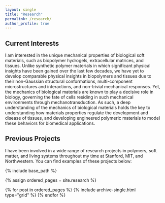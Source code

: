 ```yaml
---
layout: single
title: "Research"
permalink: /research/
author_profile: true
---
```

Current Interests
------

I am interested in the unique mechanical properties of biological soft materials, such as biopolymer hydrogels, extracellular matrices, and tissues. Unlike synthetic polymer materials in which significant physical insights have been gained over the last few decades, we have yet to develop comparable physical insights in biopolymers and tissues due to their non-Gaussian structural conformations, multi-component microstructures and interactions, and non-trivial mechanical responses. Yet, the mechanics of biological materials are known to play a decisive role in biology, governing the fate of cells residing in such mechanical environments through mechanotransduction. As such, a deep understanding of the mechanics of biological materials holds the key to understanding how materials properties regulate the development and disease of tissues, and developing engineered polymeric materials to model these behaviors for biomedical applications. 

Previous Projects
------

I have been involved in a wide range of research projects in polymers, soft matter, and living systems throughout my time at Stanford, MIT, and Northwestern. You can find examples of these projects below:

<nbsp>

{% include base_path %}

{% assign ordered_pages = site.research %}

{% for post in ordered_pages %} {% include archive-single.html type="grid" %} {% endfor %}
